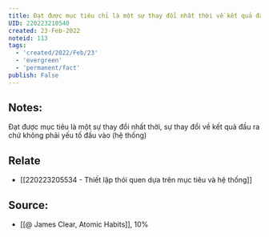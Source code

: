 ```yaml
---
title: Đạt được mục tiêu chỉ là một sự thay đổi nhất thời về kết quả đầu ra chứ không phải yếu tố đầu vào
UID: 220223210540
created: 23-Feb-2022
noteid: 113
tags:
  - 'created/2022/Feb/23'
  - 'evergreen'
  - 'permanent/fact'
publish: False
---
```

## Notes:
Đạt được mục tiêu là một sự thay đổi nhất thời, sự thay đổi về kết quả đầu ra chứ không phải yếu tố đầu vào (hệ thống)

## Relate
- [[220223205534 - Thiết lập thói quen dựa trên mục tiêu và hệ thống]]

## Source:
- [[@ James Clear, Atomic Habits]], 10%




